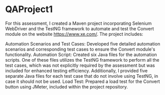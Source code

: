 # QAProject1

For this assessment, I created a Maven project incorporating Selenium WebDriver and the TestNG framework to automate and test the Convert module on the website https://www.xe.com/. The project includes:

Automation Scenarios and Test Cases: Developed five detailed automation scenarios and corresponding test cases to ensure the Convert module's functionality.
Automation Script: Created six Java files for the automation scripts. One of these files utilizes the TestNG framework to perform all the test cases, which was not explicitly required by the assessment but was included for enhanced testing efficiency. Additionally, I provided five separate Java files for each test case that do not involve using TestNG, in case it should not be used.
Load Test: Prepared a load test for the Convert button using JMeter, included within the project repository.
